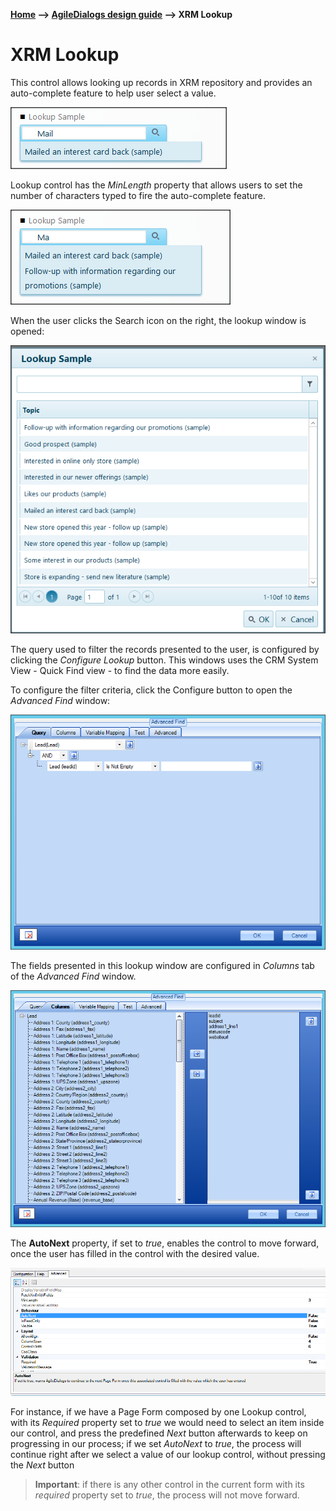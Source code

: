 __[Home](/) --> [AgileDialogs design guide](/guides/AgileDialogs-DesignGuide.md) --> XRM Lookup__

# XRM Lookup

This control allows looking up records in XRM repository and provides an
auto-complete feature to help user select a value.

![](../media/AgileDialogsDesignGuide/XRMLookupControl_01.png)

Lookup control has the *MinLength* property that allows users to set the number
of characters typed to fire the auto-complete feature.

![](../media/AgileDialogsDesignGuide/XRMLookupControl_02.png)

When the user clicks the Search icon on the right, the lookup window is opened:

![](../media/AgileDialogsDesignGuide/XRMLookupControl_03.png)

The query used to filter the records presented to the user, is configured by
clicking the *Configure Lookup* button. This windows uses the CRM System View -
Quick Find view - to find the data more easily.

To configure the filter criteria, click the Configure button to open the
*Advanced Find* window:

![](../media/AgileDialogsDesignGuide/XRMLookupControl_04.png)

The fields presented in this lookup window are configured in *Columns* tab of
the *Advanced Find* window.

![](../media/AgileDialogsDesignGuide/XRMLookupControl_05.png)

The **AutoNext** property, if set to *true*, enables the control to move
forward, once the user has filled in the control with the desired value.

![](../media/AgileDialogsDesignGuide/XRMLookupControl_06.png)

For instance, if we have a Page Form composed by one Lookup control, with its
*Required* property set to *true* we would need to select an item inside our
control, and press the predefined *Next* button afterwards to keep on
progressing in our process; if we set *AutoNext* to *true*, the process will
continue right after we select a value of our lookup control, without pressing
the *Next* button 

> **Important**: if there is any other control in the current
form with its *required* property set to *true*, the process will not move forward.
